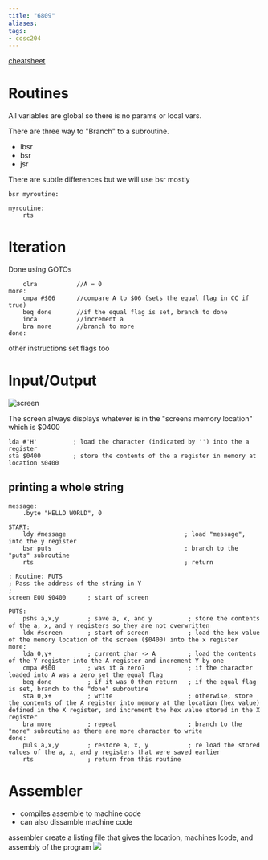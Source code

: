 ```yaml
---
title: "6809"
aliases: 
tags: 
- cosc204
---
```


[cheatsheet](https://www.chibiakumas.com/6809/CheatSheet.pdf)

# Routines
All variables are global so there is no params or local vars. 

There are three way to "Branch" to a subroutine.
- lbsr
- bsr
- jsr

There are subtle differences but we will use bsr mostly

```
bsr myroutine:

myroutine:
	rts
```

# Iteration
Done using GOTOs
```
	clra           //A = 0
more:
	cmpa #$06      //compare A to $06 (sets the equal flag in CC if true)
	beq done       //if the equal flag is set, branch to done
	inca           //increment a
	bra more       //branch to more
done:
```

other instructions set flags too

# Input/Output
![screen](https://i.imgur.com/IEiGKtj.png)

The screen always displays whatever is in the "screens memory location" which is $0400

``` 6809 assembly
lda #'H'          ; load the character (indicated by '') into the a register
sta $0400         ; store the contents of the a register in memory at location $0400
```

## printing a whole string

``` 6809 assembly
message:
	.byte "HELLO WORLD", 0

START:
	ldy #message                                 ; load "message", into the y register
	bsr puts                                     ; branch to the "puts" subroutine
	rts                                          ; return

; Routine: PUTS 
; Pass the address of the string in Y 
; 
screen EQU $0400      ; start of screen 

PUTS: 
	pshs a,x,y        ; save a, x, and y          ; store the contents of the a, x, and y registers so they are not overwritten
	ldx #screen       ; start of screen           ; load the hex value of the memory location of the screen ($0400) into the x register
more: 
	lda 0,y+          ; current char -> A         ; load the contents of the Y register into the A register and increment Y by one
	cmpa #$00         ; was it a zero?            ; if the character loaded into A was a zero set the equal flag
	beq done          ; if it was 0 then return   ; if the equal flag is set, branch to the "done" subroutine
	sta 0,x+          ; write                     ; otherwise, store the contents of the A register into memory at the location (hex value) defined in the X register, and increment the hex value stored in the X register
	bra more          ; repeat                    ; branch to the "more" subroutine as there are more character to write
done: 
	puls a,x,y        ; restore a, x, y           ; re load the stored values of the a, x, and y registers that were saved earlier
	rts               ; return from this routine  
```

# Assembler
- compiles assemble to machine code
- can also dissamble machine code

assembler create a listing file that gives the location, machines lcode, and assembly of the program 
![](https://i.imgur.com/a3DEdyj.png)

